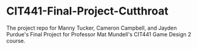 # CIT441-Final-Project-Cutthroat
 The project repo for Manny Tucker, Cameron Campbell, and Jayden Purdue's Final Project for Professor Mat Mundell's CIT441 Game Design 2 course.
